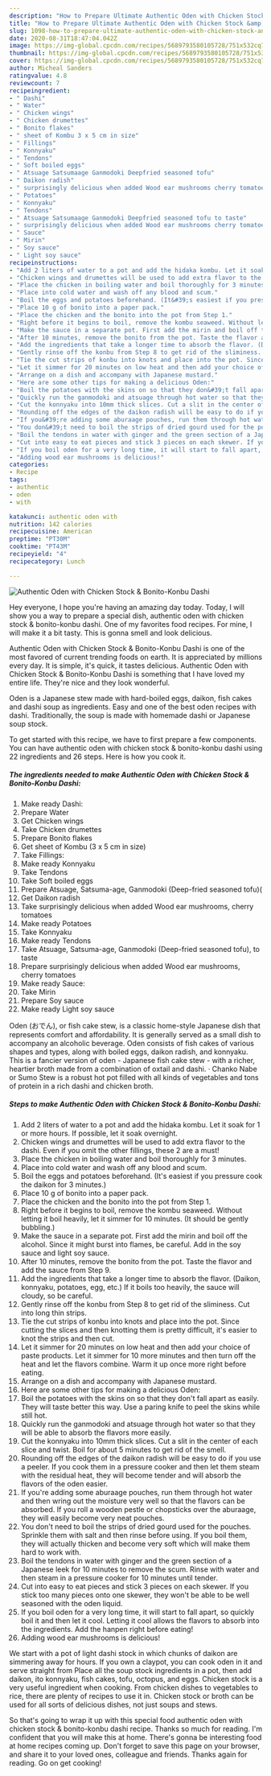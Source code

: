 ```yaml
---
description: "How to Prepare Ultimate Authentic Oden with Chicken Stock &amp;amp; Bonito-Konbu Dashi"
title: "How to Prepare Ultimate Authentic Oden with Chicken Stock &amp;amp; Bonito-Konbu Dashi"
slug: 1098-how-to-prepare-ultimate-authentic-oden-with-chicken-stock-and-amp-bonito-konbu-dashi
date: 2020-08-31T18:47:04.042Z
image: https://img-global.cpcdn.com/recipes/5689793580105728/751x532cq70/authentic-oden-with-chicken-stock-bonito-konbu-dashi-recipe-main-photo.jpg
thumbnail: https://img-global.cpcdn.com/recipes/5689793580105728/751x532cq70/authentic-oden-with-chicken-stock-bonito-konbu-dashi-recipe-main-photo.jpg
cover: https://img-global.cpcdn.com/recipes/5689793580105728/751x532cq70/authentic-oden-with-chicken-stock-bonito-konbu-dashi-recipe-main-photo.jpg
author: Micheal Sanders
ratingvalue: 4.8
reviewcount: 7
recipeingredient:
- " Dashi"
- " Water"
- " Chicken wings"
- " Chicken drumettes"
- " Bonito flakes"
- " sheet of Kombu 3 x 5 cm in size"
- " Fillings"
- " Konnyaku"
- " Tendons"
- " Soft boiled eggs"
- " Atsuage Satsumaage Ganmodoki Deepfried seasoned tofu"
- " Daikon radish"
- " surprisingly delicious when added Wood ear mushrooms cherry tomatoes"
- " Potatoes"
- " Konnyaku"
- " Tendons"
- " Atsuage Satsumaage Ganmodoki Deepfried seasoned tofu to taste"
- " surprisingly delicious when added Wood ear mushrooms cherry tomatoes"
- " Sauce"
- " Mirin"
- " Soy sauce"
- " Light soy sauce"
recipeinstructions:
- "Add 2 liters of water to a pot and add the hidaka kombu. Let it soak for 1 or more hours. If possible, let it soak overnight."
- "Chicken wings and drumettes will be used to add extra flavor to the dashi. Even if you omit the other fillings, these 2 are a must!"
- "Place the chicken in boiling water and boil thoroughly for 3 minutes."
- "Place into cold water and wash off any blood and scum."
- "Boil the eggs and potatoes beforehand. (It&#39;s easiest if you pressure cook the daikon for 3 minutes.)"
- "Place 10 g of bonito into a paper pack."
- "Place the chicken and the bonito into the pot from Step 1."
- "Right before it begins to boil, remove the kombu seaweed. Without letting it boil heavily, let it simmer for 10 minutes. (It should be gently bubbling.)"
- "Make the sauce in a separate pot. First add the mirin and boil off the alcohol. Since it might burst into flames, be careful. Add in the soy sauce and light soy sauce."
- "After 10 minutes, remove the bonito from the pot. Taste the flavor and add the sauce from Step 9."
- "Add the ingredients that take a longer time to absorb the flavor. (Daikon, konnyaku, potatoes, egg, etc.) If it boils too heavily, the sauce will cloudy, so be careful."
- "Gently rinse off the konbu from Step 8 to get rid of the sliminess. Cut into long thin strips."
- "Tie the cut strips of konbu into knots and place into the pot. Since cutting the slices and then knotting them is pretty difficult, it&#39;s easier to knot the strips and then cut."
- "Let it simmer for 20 minutes on low heat and then add your choice of paste products. Let it simmer for 10 more minutes and then turn off the heat and let the flavors combine. Warm it up once more right before eating."
- "Arrange on a dish and accompany with Japanese mustard."
- "Here are some other tips for making a delicious Oden:"
- "Boil the potatoes with the skins on so that they don&#39;t fall apart as easily. They will taste better this way. Use a paring knife to peel the skins while still hot."
- "Quickly run the ganmodoki and atsuage through hot water so that they will be able to absorb the flavors more easily."
- "Cut the konnyaku into 10mm thick slices. Cut a slit in the center of each slice and twist. Boil for about 5 minutes to get rid of the smell."
- "Rounding off the edges of the daikon radish will be easy to do if you use a peeler. If you cook them in a pressure cooker and then let them steam with the residual heat, they will become tender and will absorb the flavors of the oden easier."
- "If you&#39;re adding some aburaage pouches, run them through hot water and then wring out the moisture very well so that the flavors can be absorbed. If you roll a wooden pestle or chopsticks over the aburaage, they will easily become very neat pouches."
- "You don&#39;t need to boil the strips of dried gourd used for the pouches. Sprinkle them with salt and then rinse before using. If you boil them, they will actually thicken and become very soft which will make them hard to work with."
- "Boil the tendons in water with ginger and the green section of a Japanese leek for 10 minutes to remove the scum. Rinse with water and then steam in a pressure cooker for 10 minutes until tender."
- "Cut into easy to eat pieces and stick 3 pieces on each skewer. If you stick too many pieces onto one skewer, they won&#39;t be able to be well seasoned with the oden liquid."
- "If you boil oden for a very long time, it will start to fall apart, so quickly boil it and then let it cool. Letting it cool allows the flavors to absorb into the ingredients. Add the hanpen right before eating!"
- "Adding wood ear mushrooms is delicious!"
categories:
- Recipe
tags:
- authentic
- oden
- with

katakunci: authentic oden with 
nutrition: 142 calories
recipecuisine: American
preptime: "PT30M"
cooktime: "PT43M"
recipeyield: "4"
recipecategory: Lunch

---
```



![Authentic Oden with Chicken Stock &amp; Bonito-Konbu Dashi](https://img-global.cpcdn.com/recipes/5689793580105728/751x532cq70/authentic-oden-with-chicken-stock-bonito-konbu-dashi-recipe-main-photo.jpg)

Hey everyone, I hope you're having an amazing day today. Today, I will show you a way to prepare a special dish, authentic oden with chicken stock &amp; bonito-konbu dashi. One of my favorites food recipes. For mine, I will make it a bit tasty. This is gonna smell and look delicious.

Authentic Oden with Chicken Stock &amp; Bonito-Konbu Dashi is one of the most favored of current trending foods on earth. It is appreciated by millions every day. It is simple, it's quick, it tastes delicious. Authentic Oden with Chicken Stock &amp; Bonito-Konbu Dashi is something that I have loved my entire life. They're nice and they look wonderful.

Oden is a Japanese stew made with hard-boiled eggs, daikon, fish cakes and dashi soup as ingredients. Easy and one of the best oden recipes with dashi. Traditionally, the soup is made with homemade dashi or Japanese soup stock.


To get started with this recipe, we have to first prepare a few components. You can have authentic oden with chicken stock &amp; bonito-konbu dashi using 22 ingredients and 26 steps. Here is how you cook it.

<!--inarticleads1-->

##### The ingredients needed to make Authentic Oden with Chicken Stock &amp; Bonito-Konbu Dashi:

1. Make ready  Dashi:
1. Prepare  Water
1. Get  Chicken wings
1. Take  Chicken drumettes
1. Prepare  Bonito flakes
1. Get  sheet of Kombu (3 x 5 cm in size)
1. Take  Fillings:
1. Make ready  Konnyaku
1. Take  Tendons
1. Take  Soft boiled eggs
1. Prepare  Atsuage, Satsuma-age, Ganmodoki (Deep-fried seasoned tofu)(
1. Get  Daikon radish
1. Take  surprisingly delicious when added Wood ear mushrooms, cherry tomatoes
1. Make ready  Potatoes
1. Take  Konnyaku
1. Make ready  Tendons
1. Take  Atsuage, Satsuma-age, Ganmodoki (Deep-fried seasoned tofu), to taste
1. Prepare  surprisingly delicious when added Wood ear mushrooms, cherry tomatoes
1. Make ready  Sauce:
1. Take  Mirin
1. Prepare  Soy sauce
1. Make ready  Light soy sauce


Oden (おでん), or fish cake stew, is a classic home-style Japanese dish that represents comfort and affordability. It is generally served as a small dish to accompany an alcoholic beverage. Oden consists of fish cakes of various shapes and types, along with boiled eggs, daikon radish, and konnyaku. This is a fancier version of oden - Japanese fish cake stew - with a richer, heartier broth made from a combination of oxtail and dashi. · Chanko Nabe or Sumo Stew is a robust hot pot filled with all kinds of vegetables and tons of protein in a rich dashi and chicken broth. 

<!--inarticleads2-->

##### Steps to make Authentic Oden with Chicken Stock &amp; Bonito-Konbu Dashi:

1. Add 2 liters of water to a pot and add the hidaka kombu. Let it soak for 1 or more hours. If possible, let it soak overnight.
1. Chicken wings and drumettes will be used to add extra flavor to the dashi. Even if you omit the other fillings, these 2 are a must!
1. Place the chicken in boiling water and boil thoroughly for 3 minutes.
1. Place into cold water and wash off any blood and scum.
1. Boil the eggs and potatoes beforehand. (It&#39;s easiest if you pressure cook the daikon for 3 minutes.)
1. Place 10 g of bonito into a paper pack.
1. Place the chicken and the bonito into the pot from Step 1.
1. Right before it begins to boil, remove the kombu seaweed. Without letting it boil heavily, let it simmer for 10 minutes. (It should be gently bubbling.)
1. Make the sauce in a separate pot. First add the mirin and boil off the alcohol. Since it might burst into flames, be careful. Add in the soy sauce and light soy sauce.
1. After 10 minutes, remove the bonito from the pot. Taste the flavor and add the sauce from Step 9.
1. Add the ingredients that take a longer time to absorb the flavor. (Daikon, konnyaku, potatoes, egg, etc.) If it boils too heavily, the sauce will cloudy, so be careful.
1. Gently rinse off the konbu from Step 8 to get rid of the sliminess. Cut into long thin strips.
1. Tie the cut strips of konbu into knots and place into the pot. Since cutting the slices and then knotting them is pretty difficult, it&#39;s easier to knot the strips and then cut.
1. Let it simmer for 20 minutes on low heat and then add your choice of paste products. Let it simmer for 10 more minutes and then turn off the heat and let the flavors combine. Warm it up once more right before eating.
1. Arrange on a dish and accompany with Japanese mustard.
1. Here are some other tips for making a delicious Oden:
1. Boil the potatoes with the skins on so that they don&#39;t fall apart as easily. They will taste better this way. Use a paring knife to peel the skins while still hot.
1. Quickly run the ganmodoki and atsuage through hot water so that they will be able to absorb the flavors more easily.
1. Cut the konnyaku into 10mm thick slices. Cut a slit in the center of each slice and twist. Boil for about 5 minutes to get rid of the smell.
1. Rounding off the edges of the daikon radish will be easy to do if you use a peeler. If you cook them in a pressure cooker and then let them steam with the residual heat, they will become tender and will absorb the flavors of the oden easier.
1. If you&#39;re adding some aburaage pouches, run them through hot water and then wring out the moisture very well so that the flavors can be absorbed. If you roll a wooden pestle or chopsticks over the aburaage, they will easily become very neat pouches.
1. You don&#39;t need to boil the strips of dried gourd used for the pouches. Sprinkle them with salt and then rinse before using. If you boil them, they will actually thicken and become very soft which will make them hard to work with.
1. Boil the tendons in water with ginger and the green section of a Japanese leek for 10 minutes to remove the scum. Rinse with water and then steam in a pressure cooker for 10 minutes until tender.
1. Cut into easy to eat pieces and stick 3 pieces on each skewer. If you stick too many pieces onto one skewer, they won&#39;t be able to be well seasoned with the oden liquid.
1. If you boil oden for a very long time, it will start to fall apart, so quickly boil it and then let it cool. Letting it cool allows the flavors to absorb into the ingredients. Add the hanpen right before eating!
1. Adding wood ear mushrooms is delicious!


We start with a pot of light dashi stock in which chunks of daikon are simmering away for hours. If you own a claypot, you can cook oden in it and serve straight from Place all the soup stock ingredients in a pot, then add daikon, ito konnyaku, fish cakes, tofu, octopus, and eggs. Chicken stock is a very useful ingredient when cooking. From chicken dishes to vegetables to rice, there are plenty of recipes to use it in. Chicken stock or broth can be used for all sorts of delicious dishes, not just soups and stews. 

So that's going to wrap it up with this special food authentic oden with chicken stock &amp; bonito-konbu dashi recipe. Thanks so much for reading. I'm confident that you will make this at home. There's gonna be interesting food at home recipes coming up. Don't forget to save this page on your browser, and share it to your loved ones, colleague and friends. Thanks again for reading. Go on get cooking!
